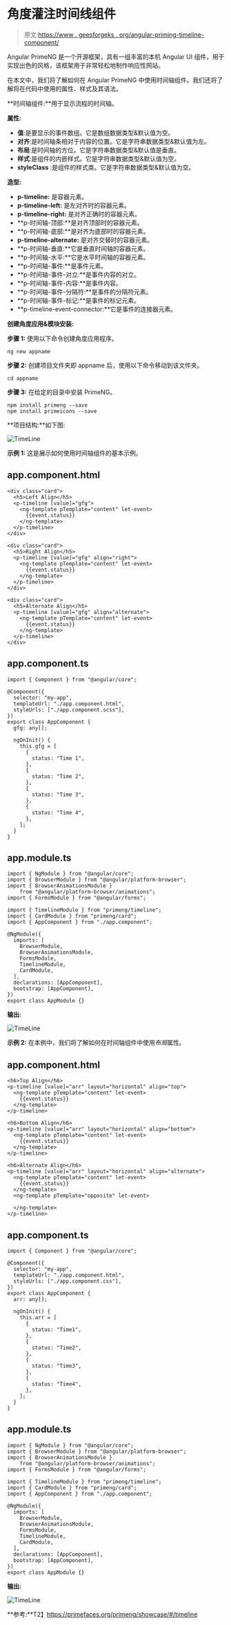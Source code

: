 # 角度灌注时间线组件

> 原文:[https://www . geesforgeks . org/angular-priming-timeline-component/](https://www.geeksforgeeks.org/angular-primeng-timeline-component/)

Angular PrimeNG 是一个开源框架，具有一组丰富的本机 Angular UI 组件，用于实现出色的风格，该框架用于非常轻松地制作响应性网站。

在本文中，我们将了解如何在 Angular PrimeNG 中使用时间轴组件。我们还将了解将在代码中使用的属性、样式及其语法。

**时间轴组件:**用于显示流程的时间轴。

**属性:**

*   **值**:是要显示的事件数组。它是数组数据类型&默认值为空。
*   **对齐**:是时间轴条相对于内容的位置。它是字符串数据类型&默认值为左。
*   **布局**:是时间轴的方位。它是字符串数据类型&默认值是垂直。
*   **样式**:是组件的内嵌样式。它是字符串数据类型&默认值为空。
*   **styleClass** :是组件的样式类。它是字符串数据类型&默认值为空。

**造型:**

*   **p-timeline:** 是容器元素。
*   **p-timeline-left:** 是左对齐时的容器元素。
*   **p-timeline-right:** 是对齐正确时的容器元素。
*   **p-时间轴-顶部:**是对齐顶部时的容器元素。
*   **p-时间轴-底部:**是对齐为底部时的容器元素。
*   **p-timeline-alternate:** 是对齐交替时的容器元素。
*   **p-时间轴-垂直:**它是垂直时间轴的容器元素。
*   **p-时间轴-水平:**它是水平时间轴的容器元素。
*   **p-时间轴-事件:**是事件元素。
*   **p-时间轴-事件-对立:**是事件内容的对立。
*   **p-时间轴-事件-内容:**是事件内容。
*   **p-时间轴-事件-分隔符:**是事件的分隔符元素。
*   **p-时间轴-事件-标记:**是事件的标记元素。
*   **p-timeline-event-connector:**它是事件的连接器元素。

**创建角度应用&模块安装:**

**步骤 1:** 使用以下命令创建角度应用程序。

```
ng new appname
```

**步骤 2:** 创建项目文件夹即 appname 后，使用以下命令移动到该文件夹。

```
cd appname
```

**步骤 3:** 在给定的目录中安装 PrimeNG。

```
npm install primeng --save
npm install primeicons --save
```

**项目结构:**如下图:

![TimeLine](img/6e2ac1499ceea2e58d3439c1f9f0d39a.png)

**示例 1:** 这是展示如何使用时间轴组件的基本示例。

## app.component.html

```
<div class="card">
  <h5>Left Align</h5>
  <p-timeline [value]="gfg">
    <ng-template pTemplate="content" let-event> 
      {{event.status}} 
    </ng-template>
  </p-timeline>
</div>

<div class="card">
  <h5>Right Align</h5>
  <p-timeline [value]="gfg" align="right">
    <ng-template pTemplate="content" let-event> 
      {{event.status}} 
    </ng-template>
  </p-timeline>
</div>

<div class="card">
  <h5>Alternate Align</h5>
  <p-timeline [value]="gfg" align="alternate">
    <ng-template pTemplate="content" let-event> 
      {{event.status}} 
    </ng-template>
  </p-timeline>
</div>
```

## app.component.ts

```
import { Component } from "@angular/core";

@Component({
  selector: "my-app",
  templateUrl: "./app.component.html",
  styleUrls: ["./app.component.scss"],
})
export class AppComponent {
  gfg: any[];

  ngOnInit() {
    this.gfg = [
      {
        status: "Time 1",
      },
      {
        status: "Time 2",
      },
      {
        status: "Time 3",
      },
      {
        status: "Time 4",
      },
    ];
  }
}
```

## app.module.ts

```
import { NgModule } from "@angular/core";
import { BrowserModule } from "@angular/platform-browser";
import { BrowserAnimationsModule } 
    from "@angular/platform-browser/animations";
import { FormsModule } from "@angular/forms";

import { TimelineModule } from "primeng/timeline";
import { CardModule } from "primeng/card";
import { AppComponent } from "./app.component";

@NgModule({
  imports: [
    BrowserModule,
    BrowserAnimationsModule,
    FormsModule,
    TimelineModule,
    CardModule,
  ],
  declarations: [AppComponent],
  bootstrap: [AppComponent],
})
export class AppModule {}
```

**输出:**

![TimeLine](img/510672d9e4bbe1f44bb5f941e1293b6a.png)

**示例 2:** 在本例中，我们将了解如何在时间轴组件中使用*布局*属性。

## app.component.html

```
<h6>Top Align</h6>
<p-timeline [value]="arr" layout="horizontal" align="top">
  <ng-template pTemplate="content" let-event> 
    {{event.status}} 
  </ng-template>
</p-timeline>

<h6>Bottom Align</h6>
<p-timeline [value]="arr" layout="horizontal" align="bottom">
  <ng-template pTemplate="content" let-event> 
    {{event.status}} 
  </ng-template>
</p-timeline>

<h6>Alternate Align</h6>
<p-timeline [value]="arr" layout="horizontal" align="alternate">
  <ng-template pTemplate="content" let-event> 
    {{event.status}} 
  </ng-template>
  <ng-template pTemplate="opposite" let-event> 

  </ng-template>
</p-timeline>
```

## app.component.ts

```
import { Component } from "@angular/core";

@Component({
  selector: "my-app",
  templateUrl: "./app.component.html",
  styleUrls: ["./app.component.css"],
})
export class AppComponent {
  arr: any[];

  ngOnInit() {
    this.arr = [
      {
        status: "Time1",
      },
      {
        status: "Time2",
      },
      {
        status: "Time3",
      },
      {
        status: "Time4",
      },
    ];
  }
}
```

## app.module.ts

```
import { NgModule } from "@angular/core";
import { BrowserModule } from "@angular/platform-browser";
import { BrowserAnimationsModule } 
    from "@angular/platform-browser/animations";
import { FormsModule } from "@angular/forms";

import { TimelineModule } from "primeng/timeline";
import { CardModule } from "primeng/card";
import { AppComponent } from "./app.component";

@NgModule({
  imports: [
    BrowserModule,
    BrowserAnimationsModule,
    FormsModule,
    TimelineModule,
    CardModule,
  ],
  declarations: [AppComponent],
  bootstrap: [AppComponent],
})
export class AppModule {}
```

**输出:**

![TimeLine](img/6a6fa2e550fcecda843ad3f9208f86aa.png)

**参考:**T2】https://primefaces.org/primeng/showcase/#/timeline